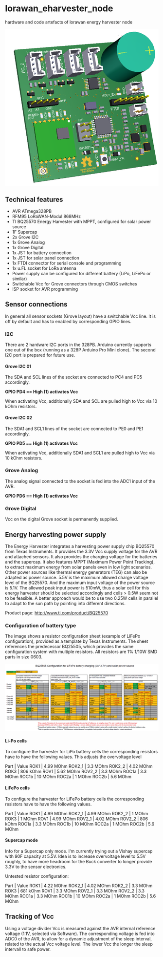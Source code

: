 # lorawan_eharvester_node
hardware and code artefacts of lorawan energy harvester node

<img src="https://raw.githubusercontent.com/ablexOnGithub/energyharvester/master/img/Energy__Harvester_3D.PNG" alt="3D view of harvester PCB">

## Technical features
* AVR ATmega328PB
* RFM95 LoRaWAN-Modul 868MHz
* TI BQ25570 Energy Harvester with MPPT, configured for solar power source
* 1F Supercap
* 2x Grove I2C
* 1x Grove Analog
* 1x Grove Digital
* 1x JST for battery connection
* 1x JST for solar panel connection
* 1x FTDI connector for serial console and programming
* 1x u.FL socket for LoRa antenna
* Power supply can be configured for different battery (LiPo, LiFePo or similar)
* Switchable Vcc for Grove connectors through CMOS switches
* ISP socket for AVR programming

## Sensor connections
In general all sensor sockets (Grove layout) have a switchable Vcc line. It is off by default and has to enabled by corresponding GPIO lines.

### I2C
There are 2 hardware I2C ports in the 328PB. Arduino currently supports one out of the box (running as a 328P Arduino Pro Mini clone). The second I2C port is prepared for future use.

#### Grove I2C 01
The SDA and SCL lines of the socket are connected to PC4 and PC5 accordingly.

__GPIO PD4 == High (1) activates Vcc__

When activating Vcc, additionally SDA and SCL are pulled high to Vcc via 10 kOhm resistors. 

#### Grove I2C 02
The SDA1 and SCL1 lines of the socket are connected to PE0 and PE1 accordingly.

__GPIO PD5 == High (1) activates Vcc__

When activating Vcc, additionally SDA1 and SCL1 are pulled high to Vcc via 10 kOhm resistors.

### Grove Analog
The analog signal connected to the socket is fed into the ADC1 input of the AVR.

__GPIO PD6 == High (1) activates Vcc__

### Grove Digital
Vcc on the digital Grove socket is permanently supplied.

## Energy harvesting power supply
The Energy Harvester integrates a harvesting power supply chip BQ25570 from Texas Instruments. It provides the 3.3V Vcc supply voltage for the AVR and attached sensors. It also provides the charging voltage for the batteries and the supercap. It also features MPPT (Maximum Power Point Tracking), to extract maximum energy from solar panels even in low light scenarios. Other power sources like thermal energy generators (TEG) can also be adapted as power source. 5.5V is the maximum allowed charge voltage level of the BQ25570. And the maximum input voltage of the power source is 5.1V. The allowed peak input power is 510mW, thus a solar cell for this energy harvester should be selected accordingly and cells > 0.5W seem not to be feasible. A better approach would be to use two 0.25W cells in parallel to adapt to the sun path by pointing into different directions.

Product page:
http://www.ti.com/product/BQ25570

### Configuration of battery type
The image shows a resistor configuration sheet (example of LiFePo configuration), provided as a template by Texas Instruments. The sheet references the predecessor BQ25505, which provides the same configuration system with multiple resistors. All resistors are 1% 1/10W SMD parts in size 0603.

<img src="https://raw.githubusercontent.com/ablexOnGithub/energyharvester/master/img/LiFePo_configuration.PNG" alt="Example of resistor configuration sheet">

#### Li-Po cells
To configure the harvester for LiPo battery cells the corresponding resistors have to have the following values. This adjusts the overvoltage level

Part 	| Value
ROK1 	| 4.99 MOhm
ROK2_1	| 3.3 MOhm
ROK2_2	| 4.02 MOhm
ROK3 	| 806 kOhm
ROV1	| 5.62 MOhm
ROV2_2  | 3.3 MOhm
ROC1a 	| 3.3 MOhm
ROC1b 	| 10 MOhm
ROC2a	| 1 MOhm
ROC2b 	| 5.6 MOhm

#### LiFePo cells
To configure the harvester for LiFePo battery cells the corresponding resistors have to have the following values.

Part 	| Value
ROK1 	| 4.99 MOhm
ROK2_1	| 4.99 MOhm
ROK2_2	| 1 MOhm
ROK3 	| 1 MOhm
ROV1	| 4.99 MOhm
ROV2_1  | 4.02 MOhm
ROV2_2  | 806 kOhm
ROC1a 	| 3.3 MOhm
ROC1b 	| 10 MOhm
ROC2a	| 1 MOhm
ROC2b 	| 5.6 MOhm

#### Supercap mode
Info for a Supercap only mode. I'm currently trying out a Vishay supercap with 90F capacity at 5.5V. Idea is to increase overvoltage level to 5.5V roughly, to have more headroom for the Buck converter to longer provide 3.3V to the sensor electronics. 

Untested resistor configuration:

Part 	| Value
ROK1 	| 4.22 MOhm
ROK2_1	| 4.02 MOhm
ROK2_2	| 3.3 MOhm
ROK3 	| 681 kOhm
ROV1	| 3.3 MOhm
ROV2_1  | 3.3 MOhm
ROV2_2  | 3.3 MOhm
ROC1a 	| 3.3 MOhm
ROC1b 	| 10 MOhm
ROC2a	| 1 MOhm
ROC2b 	| 5.6 MOhm

## Tracking of Vcc
Using a voltage divider Vcc is measured against the AVR internal reference voltage (1.1V, selected via Software). The corresponding voltage is fed into ADC0 of the AVR, to allow for a dynamic adjustment of the sleep interval, related to the actual Vcc voltage level. The lower Vcc the longer the sleep intervall to safe power.